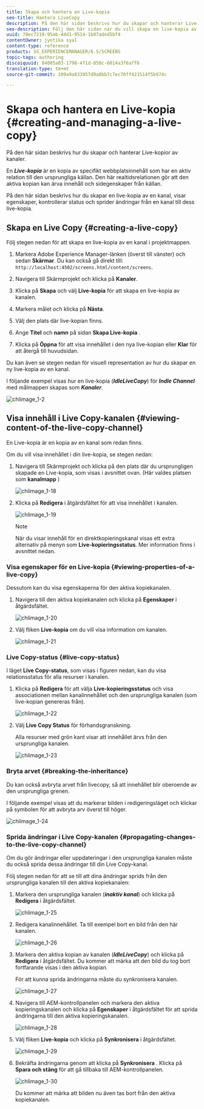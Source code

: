 ```yaml
---
title: Skapa och hantera en Live-kopia
seo-title: Hantera LiveCopy
description: På den här sidan beskrivs hur du skapar och hanterar Live-kopior av kanaler.
seo-description: Följ den här sidan när du vill skapa en live-kopia av en kanal, visa egenskaper, kontrollera status och sprida ändringar från en kanal till dess live-kopia.
uuid: 78ec7219-95ab-44d1-9514-1b97aded5bf4
contentOwner: jyotika syal
content-type: reference
products: SG_EXPERIENCEMANAGER/6.5/SCREENS
topic-tags: authoring
discoiquuid: 84085a03-1798-4f1d-858c-6014a3f6aff6
translation-type: tm+mt
source-git-commit: 209a9a833957d9a8bb7c7ec70ff421514f5b974c

---
```



# Skapa och hantera en Live-kopia {#creating-and-managing-a-live-copy}

På den här sidan beskrivs hur du skapar och hanterar Live-kopior av kanaler.

En ***Live-kopia*** är en kopia av specifikt webbplatsinnehåll som har en aktiv relation till den ursprungliga källan. Den här realtidsrelationen gör att den aktiva kopian kan ärva innehåll och sidegenskaper från källan.

På den här sidan beskrivs hur du skapar en live-kopia av en kanal, visar egenskaper, kontrollerar status och sprider ändringar från en kanal till dess live-kopia.


## Skapa en Live Copy {#creating-a-live-copy}

Följ stegen nedan för att skapa en live-kopia av en kanal i projektmappen.

1. Markera Adobe Experience Manager-länken (överst till vänster) och sedan **Skärmar**. Du kan också gå direkt till: `http://localhost:4502/screens.html/content/screens`.

1. Navigera till Skärmprojekt och klicka på **Kanaler**.
1. Klicka på **Skapa** och välj **Live-kopia** för att skapa en live-kopia av kanalen.

1. Markera målet och klicka på **Nästa**.
1. Välj den plats där live-kopian finns.
1. Ange **Titel** och **namn** på sidan **Skapa Live-kopia** .

1. Klicka på **Öppna** för att visa innehållet i den nya live-kopian eller **Klar** för att återgå till huvudsidan.

Du kan även se stegen nedan för visuell representation av hur du skapar en ny live-kopia av en kanal.

I följande exempel visas hur en live-kopia (***IdleLiveCopy***) för ***Indle Channel*** med målmappen skapas som ***Kanaler***.

![chlimage_1-2](assets/chlimage_1-2.gif)

## Visa innehåll i Live Copy-kanalen {#viewing-content-of-the-live-copy-channel}

En Live-kopia är en kopia av en kanal som redan finns.

Om du vill visa innehållet i din live-kopia, se stegen nedan:

1. Navigera till Skärmprojekt och klicka på den plats där du ursprungligen skapade en Live-kopia, som visas i avsnittet ovan. (Här valdes platsen som **kanalmapp** )

   ![chlimage_1-18](assets/chlimage_1-18.png)

1. Klicka på **Redigera** i åtgärdsfältet för att visa innehållet i kanalen.

   ![chlimage_1-19](assets/chlimage_1-19.png)

   >[!NOTE]
   >
   >När du visar innehåll för en direktkopieringskanal visas ett extra alternativ på menyn som **Live-kopieringsstatus**. Mer information finns i avsnittet nedan.

### Visa egenskaper för en Live-kopia {#viewing-properties-of-a-live-copy}

Dessutom kan du visa egenskaperna för den aktiva kopiekanalen.

1. Navigera till den aktiva kopiekanalen och klicka på **Egenskaper** i åtgärdsfältet.

   ![chlimage_1-20](assets/chlimage_1-20.png)

1. Välj fliken **Live-kopia** om du vill visa information om kanalen.

   ![chlimage_1-21](assets/chlimage_1-21.png)

### Live Copy-status {#live-copy-status}

I läget **Live Copy-status**, som visas i figuren nedan, kan du visa relationsstatus för alla resurser i kanalen.

1. Klicka på **Redigera** för att välja **Live-kopieringsstatus** och visa associationen mellan kanalinnehållet och den ursprungliga kanalen (som live-kopian genereras från).

   ![chlimage_1-22](assets/chlimage_1-22.png)

1. Välj **Live Copy Status** för förhandsgranskning.

   Alla resurser med grön kant visar att innehållet ärvs från den ursprungliga kanalen.

   ![chlimage_1-23](assets/chlimage_1-23.png)

### Bryta arvet {#breaking-the-inheritance}

Du kan också avbryta arvet från livecopy, så att innehållet blir oberoende av den ursprungliga grenen.

I följande exempel visas att du markerar bilden i redigeringsläget och klickar på symbolen för att avbryta arv överst till höger.

![chlimage_1-24](assets/chlimage_1-24.png)

### Sprida ändringar i Live Copy-kanalen {#propagating-changes-to-the-live-copy-channel}

Om du gör ändringar eller uppdateringar i den ursprungliga kanalen måste du också sprida dessa ändringar till din Live Copy-kanal.

Följ stegen nedan för att se till att dina ändringar sprids från den ursprungliga kanalen till den aktiva kopiekanalen:

1. Markera den ursprungliga kanalen (***inaktiv kanal***) och klicka på **Redigera** i åtgärdsfältet.

   ![chlimage_1-25](assets/chlimage_1-25.png)

1. Redigera kanalinnehållet. Ta till exempel bort en bild från den här kanalen.

   ![chlimage_1-26](assets/chlimage_1-26.png)

1. Markera den aktiva kopian av kanalen (***IdleLiveCopy***) och klicka på **Redigera** i åtgärdsfältet. Du kommer att märka att den bild du tog bort fortfarande visas i den aktiva kopian.

   För att kunna sprida ändringarna måste du synkronisera kanalen.

   ![chlimage_1-27](assets/chlimage_1-27.png)

1. Navigera till AEM-kontrollpanelen och markera den aktiva kopieringskanalen och klicka på **Egenskaper** i åtgärdsfältet för att sprida ändringarna till den aktiva kopieringskanalen.

   ![chlimage_1-28](assets/chlimage_1-28.png)

1. Välj fliken **Live-kopia** och klicka på **Synkronisera** i åtgärdsfältet.

   ![chlimage_1-29](assets/chlimage_1-29.png)

1. Bekräfta ändringarna genom att klicka på **Synkronisera** . Klicka på **Spara och stäng** för att gå tillbaka till AEM-kontrollpanelen.

   ![chlimage_1-30](assets/chlimage_1-30.png)

   Du kommer att märka att bilden nu även tas bort från den aktiva kopiekanalen.

